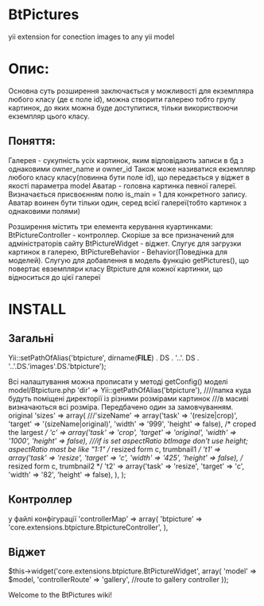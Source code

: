 ****BtPictures****
==========

yii extension for conection images to any yii model
# Опис:
Основна суть розширення заключається у можливості для екземпляра любого класу (де є поле id), можна створити
галерею тобто групу картинок, до яких можна буде доступитися, тільки використвоючи екземпляр цього класу.

## Поняття:
Галерея - сукупність усіх картинок, яким відповідають записи в бд з однаковими owner_name и owner_id
        Також може називатися екземпляр любого класу класу(повинна бути поле id), що передається у віджет в якості параметра model
Аватар - головна картинка певної галереї. Визначається присвоєнням полю is_main = 1 для конкретного запису.
         Аватар воинен бути тільки один, серед всієї галереї(тобто картинок з однаковими полями)
 


Розширення містить три елемента керування куартинками:
BtPictureController  - контроллер. Скоріше за все призначений для адміністраторів сайту
BtPictureWidget      - віджет. Слугує для загрузки картинок в галерею,
BtPictureBehavior    - Behavior(Поведінка для моделей). Слугую для добавлення в модель функцію getPictures(), 
                       що повертає евземпляри класу Btpicture для кожної картинки, що відноситься до цієї галереї 

# INSTALL

## Загальні 
Yii::setPathOfAlias('btpicture', dirname(__FILE__) . DS . '..'. DS . '..'.DS.'images'.DS.'btpicture');

Всі налаштування можна прописати у методі getConfig() моделі model/Btpicture.php 
 'dir' => Yii::getPathOfAlias('btpicture'), ////папка куда будуть поміщені директорії із різними розмірами картинок
            ///в масиві визначаються всі розміра. Передбачено один за замовчуванням. original
            'sizes' => array(
                ///'sizeName' =>  array('task' => '(resize|crop)', 'target' => '(sizeName|original)', 'width' => '999', 'height' => false),
                /* croped the largest */
                'c' => array('task' => 'crop', 'target' => 'original', 'width' => '1000', 'height' => false), ///if is set aspectRatio btImage don't use height; aspectRatio mast be like "1:1"
                /* resized form c, trumbnail1 */
                't1' => array('task' => 'resize', 'target' => 'c', 'width' => '425', 'height' => false),
                /* resized form c, trumbnail2 */
                't2' => array('task' => 'resize', 'target' => 'c', 'width' => '82', 'height' => false),
            ),
        );

## Контроллер
  у файлі конфігурації
  'controllerMap' => array(
        'btpicture' => 'core.extensions.btpicture.BtpictureController',
    ),

## Віджет
$this->widget('core.extensions.btpicture.BtPictureWidget', array(
    'model' => $model,
    'controllerRoute' => 'gallery', //route to gallery controller
));




Welcome to the BtPictures wiki!